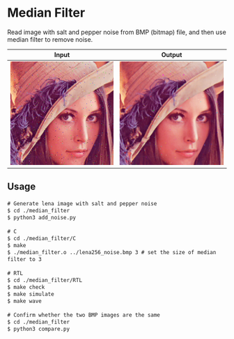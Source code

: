 # Median Filter
Read image with salt and pepper noise from BMP (bitmap) file, and then use median filter to remove noise.

| Input                         | Output                           |
| ----------------------------- | -------------------------------- |
| ![input](./lena256_noise.bmp) | ![output](./output_filtered.bmp) |

## Usage
```shell
# Generate lena image with salt and pepper noise
$ cd ./median_filter
$ python3 add_noise.py 

# C
$ cd ./median_filter/C
$ make
$ ./median_filter.o ../lena256_noise.bmp 3 # set the size of median filter to 3

# RTL
$ cd ./median_filter/RTL
$ make check
$ make simulate
$ make wave

# Confirm whether the two BMP images are the same
$ cd ./median_filter
$ python3 compare.py 
```